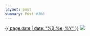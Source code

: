 ```yaml
---
layout: post
summary: Post #106
---
```


<p>
  <time><a href="/106">{{ page.date | date: "%B %e, %Y" }}</a></time>
  <a href="/106"><img src="{{ site.assets_url }}/106-640.jpg" srcset="{{ site.assets_url }}/106-1280.jpg 1280w, {{ site.assets_url }}/106-960.jpg 960w, {{ site.assets_url }}/106-640.jpg 640w, {{ site.assets_url }}/106-320.jpg 320w" sizes="(min-width: 700px) 50vw, calc(100vw - 2rem)" /></a>
</p>
